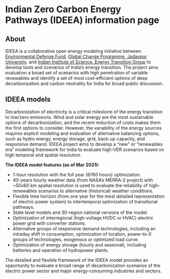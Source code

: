 # Indian Zero Carbon Energy Pathways (IDEEA) information page

## About
IDEEA is a collaborative open energy modeling initiative between [Environmental Defense Fund](www.edf.org), [Global Change Programme, Jadavpur University](http://juglobalchangeprogram.org/gcp/), and [Indian Institute of Science, Energy Transition Group](https://iisc.ac.in/) to develop tools and scenarios of India’s energy transition. The project aims evaluation a broad set of scenarios with high penetration of variable renewables and identify a set of most cost-efficient options of deep decarbonization and carbon neutrality for India for broad public discussion.  

## IDEEA models  
Decarbonization of electricity is a critical milestone of the energy transition to low/zero emissions. Wind and solar energy are the most sustainable options of decarbonization, and the recent reduction of costs makes them the first options to consider. However, the variability of the energy sources requires explicit modeling and evaluation of alternative balancing options, such as hydro energy, energy storage, grid, back-up capacity, and responsive demand. IDEEA project aims to develop a “new” or “renewables era” modeling framework for India to evaluate high-VER scenarios based on high temporal and spatial resolution.  

**The IDEEA model features (as of Mar 2021):**  
  *	1-hour resolution with the full year (8760 hours) optimization.  
  *	40-years hourly weather data (from NASA’s MERRA-2 project) with ~50x60 km spatial resolution is used to evaluate the reliability of high-renewables scenarios to alternative (historical) weather conditions.  
  *	Flexible time horizon (from one year for the most detailed representation of electric power system) to intertemporal optimization of transitional pathways.  
  *	State level models and 30-region national versions of the model.  
  *	Optimization of interregional (high-voltage HVDC or HVAC) electric power grid with converter stations.  
  *	Alternative groups of responsive demand technologies, including an intraday shift in consumption, optimization of location, power-to-X groups of technologies, exogenous or optimized load curve.  
  *	Optimization of energy storage (hourly and seasonal), including batteries and operation of hydropower plants.  
  
The detailed and flexible framework of the IDEEA model provides an opportunity to evaluate a broad range of decarbonization scenarios of the electric power sector and major energy-consuming industries and sectors.  
  

